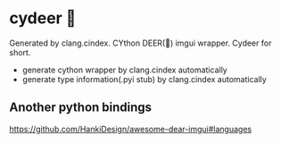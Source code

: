 # cydeer 🦌

Generated by clang.cindex. CYthon DEER(🦌) imgui wrapper.
Cydeer for short.

* generate cython wrapper by clang.cindex automatically
* generate type information(.pyi stub) by clang.cindex automatically

## Another python bindings

<https://github.com/HankiDesign/awesome-dear-imgui#languages>
